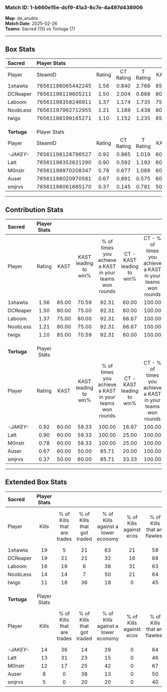 ### Match ID: 1-b660e15e-dcf9-41a3-8c7e-4a497d438906  
**Map**: de_anubis  
**Match Date**: 2025-02-26  
**Teams**: Sacred (13) vs Tortuga (7)  

---  

## Box Stats  

| **Sacred**  | Player Stats      |        |           |          |       |      |       |         |        |      |     |
| :- | :- | :-: | :-: | :-: | :-: | :-: | :-: | :-: | :-: | :-: | :-: |
| Player      | SteamID           | Rating | CT Rating | T Rating | KAST  | ADR  | Kills | Assists | Deaths | K/D  | HS% |
| 1shawta     | 76561198065442245 |  1.56  |   0.840   |  2.766   | 85.00 | 99.1 |  19   |    6    |   11   | 1.73 | 57  |
| DCReaper    | 76561198119605211 |  1.50  |   2.004   |  0.888   | 80.00 | 88.6 |  19   |    4    |   10   | 1.90 | 42  |
| Laboom      | 76561198358246911 |  1.37  |   1.174   |  1.735   | 75.00 | 91.1 |  16   |    4    |   9    | 1.78 | 68  |
| NoobLess    | 76561197962712955 |  1.21  |   1.189   |  1.438   | 80.00 | 67.2 |  14   |    2    |   10   | 1.40 | 57  |
| twigs       | 76561198199165271 |  1.10  |   1.152   |  1.235   | 85.00 | 74.4 |  11   |   11    |   13   | 0.85 | 63  |
|             |                   |        |           |          |       |      |       |         |        |      |     |
|             |                   |        |           |          |       |      |       |         |        |      |     |
|             |                   |        |           |          |       |      |       |         |        |      |     |
| **Tortuga** | Player Stats      |        |           |          |       |      |       |         |        |      |     |
| Player      | SteamID           | Rating | CT Rating | T Rating | KAST  | ADR  | Kills | Assists | Deaths | K/D  | HS% |
| _-JAKEY-_   | 76561198128796527 |  0.92  |   0.985   |  1.019   | 60.00 | 63.1 |  14   |    3    |   15   | 0.93 | 28  |
| Latt        | 76561198352621290 |  0.90  |   0.592   |  1.192   | 60.00 | 68.8 |  13   |    3    |   15   | 0.87 | 53  |
| M0nstr      | 76561198970208347 |  0.78  |   0.677   |  1.089   | 60.00 | 60.1 |  12   |    0    |   16   | 0.75 | 41  |
| Auser       | 76561198020970581 |  0.67  |   0.891   |  0.575   | 60.00 | 70.7 |   8   |    6    |   16   | 0.50 | 62  |
| smjrvs      | 76561198061665170 |  0.37  |   0.145   |  0.781   | 50.00 | 54.4 |   5   |    6    |   18   | 0.28 | 80  |
---  

## Contribution Stats  

| **Sacred**  | Player Stats |       |                      |                                                        |                           |                                                             |                          |                                                            |
| :- | :-: | :-: | :-: | :-: | :-: | :-: | :-: | :-: |
| Player      |    Rating    | KAST  | KAST leading to win% | % of times you achieve a KAST in your teams won rounds | CT - KAST leading to win% | CT - % of times you achieve a KAST in your teams won rounds | T - KAST leading to win% | T - % of times you achieve a KAST in your teams won rounds |
| 1shawta     |     1.56     | 85.00 |        70.59         |                         92.31                          |           60.00           |                           100.00                            |          85.71           |                           85.71                            |
| DCReaper    |     1.50     | 80.00 |        75.00         |                         92.31                          |           60.00           |                           100.00                            |          100.00          |                           85.71                            |
| Laboom      |     1.37     | 75.00 |        80.00         |                         92.31                          |           66.67           |                           100.00                            |          100.00          |                           85.71                            |
| NoobLess    |     1.21     | 80.00 |        75.00         |                         92.31                          |           66.67           |                           100.00                            |          85.71           |                           85.71                            |
| twigs       |     1.10     | 85.00 |        70.59         |                         92.31                          |           60.00           |                           100.00                            |          85.71           |                           85.71                            |
|             |              |       |                      |                                                        |                           |                                                             |                          |                                                            |
|             |              |       |                      |                                                        |                           |                                                             |                          |                                                            |
|             |              |       |                      |                                                        |                           |                                                             |                          |                                                            |
| **Tortuga** | Player Stats |       |                      |                                                        |                           |                                                             |                          |                                                            |
| Player      |    Rating    | KAST  | KAST leading to win% | % of times you achieve a KAST in your teams won rounds | CT - KAST leading to win% | CT - % of times you achieve a KAST in your teams won rounds | T - KAST leading to win% | T - % of times you achieve a KAST in your teams won rounds |
| _-JAKEY-_   |     0.92     | 60.00 |        58.33         |                         100.00                         |           16.67           |                           100.00                            |          100.00          |                           100.00                           |
| Latt        |     0.90     | 60.00 |        58.33         |                         100.00                         |           25.00           |                           100.00                            |          75.00           |                           100.00                           |
| M0nstr      |     0.78     | 60.00 |        58.33         |                         100.00                         |           25.00           |                           100.00                            |          75.00           |                           100.00                           |
| Auser       |     0.67     | 60.00 |        50.00         |                         85.71                          |           20.00           |                           100.00                            |          71.43           |                           83.33                            |
| smjrvs      |     0.37     | 50.00 |        60.00         |                         85.71                          |           33.33           |                           100.00                            |          71.43           |                           83.33                            |
---  

## Extended Box Stats  

| **Sacred**  | Player Stats |                            |                            |                                    |                         |                              |                                 |        |                             |                                     |                          |                               |                            |
| :- | :-: | :-: | :-: | :-: | :-: | :-: | :-: | :-: | :-: | :-: | :-: | :-: | :-: |
| Player      |    Kills     | % of Kills that are trades | % of Kills that got traded | % of Kills against a lower economy | % of Kills against ecos | % of Kills that are flawless | % of Kills that are close duels | Deaths | % of Deaths that get traded | % of Deaths against a lower economy | % of Deaths against ecos | % of Deaths that are flawless | % of Deaths that are close |
| 1shawta     |      19      |             5              |             21             |                 63                 |           21            |              58              |                5                |   11   |             27              |                 36                  |            9             |              64               |             9              |
| DCReaper    |      19      |             21             |             21             |                 32                 |           16            |              68              |                5                |   10   |             20              |                 20                  |            0             |              60               |             10             |
| Laboom      |      16      |             19             |             6              |                 38                 |           31            |              63              |                0                |   9    |             11              |                 33                  |            0             |              78               |             0              |
| NoobLess    |      14      |             14             |             7              |                 50                 |           21            |              64              |                7                |   10   |             30              |                 30                  |            10            |              40               |             0              |
| twigs       |      11      |             18             |             36             |                 18                 |            0            |              45              |                9                |   13   |             23              |                 31                  |            0             |              46               |             0              |
|             |              |                            |                            |                                    |                         |                              |                                 |        |                             |                                     |                          |                               |                            |
|             |              |                            |                            |                                    |                         |                              |                                 |        |                             |                                     |                          |                               |                            |
|             |              |                            |                            |                                    |                         |                              |                                 |        |                             |                                     |                          |                               |                            |
| **Tortuga** | Player Stats |                            |                            |                                    |                         |                              |                                 |        |                             |                                     |                          |                               |                            |
| Player      |    Kills     | % of Kills that are trades | % of Kills that got traded | % of Kills against a lower economy | % of Kills against ecos | % of Kills that are flawless | % of Kills that are close duels | Deaths | % of Deaths that get traded | % of Deaths against a lower economy | % of Deaths against ecos | % of Deaths that are flawless | % of Deaths that are close |
| _-JAKEY-_   |      14      |             36             |             14             |                 29                 |            0            |              64              |                7                |   15   |             20              |                  7                  |            0             |              60               |             7              |
| Latt        |      13      |             31             |             23             |                 15                 |            0            |              46              |                0                |   15   |             13              |                  0                  |            0             |              73               |             7              |
| M0nstr      |      12      |             17             |             25             |                 42                 |            0            |              67              |                8                |   16   |             13              |                  0                  |            0             |              69               |             6              |
| Auser       |      8       |             0              |             38             |                 13                 |            0            |              50              |                0                |   16   |              6              |                 13                  |            0             |              56               |             6              |
| smjrvs      |      5       |             0              |             20             |                 20                 |            0            |              40              |                0                |   18   |             33              |                 11                  |            0             |              44               |             0              |
